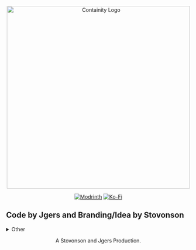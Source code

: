 <center>

<img src="https://cdn.modrinth.com/data/cached_images/d45785417bfabf34e684b144b1009b709ab32415.png" alt="Containity Logo" width="500px">

<p></p>

<a href="https://modrinth.com/project/containity/"><img src="https://i.ibb.co/VcjK6GgK/modrinth-46h.png" alt="Modrinth"></a>
<a href="https://ko-fi.com/stovonson"><img alt="Ko-Fi" src="https://i.ibb.co/fzdWbrQL/kofi-singular-46h.png"></a>

</center>

## Code by Jgers and Branding/Idea by Stovonson

<details>
<summary>Other</summary>

Thanks to [Devin's Badges](https://intergrav.github.io/devins-badges-docs/) for the buttons.

</details>

<center>

A Stovonson and Jgers Production.

</center>
